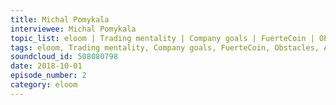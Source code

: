 ```yaml
--- 
title: Michal Pomykala
interviewee: Michal Pomykala
topic_list: eloom | Trading mentality | Company goals | FuerteCoin | Obstacles | App Store difficulties | Naming eloom | Company vision | Pilot project | Bigger picture | Next industrial revolution | Decentralized energy sector | Ethereum ecosystem | Smart contracts
tags: eloom, Trading mentality, Company goals, FuerteCoin, Obstacles, App Store difficulties, Naming eloom, Company vision, Pilot project, Bigger picture, Next industrial revolution, Decentralized energy sector, Ethereum ecosystem, Smart contracts
soundcloud_id: 508080798
date: 2018-10-01
episode_number: 2
category: eloom
---
```

